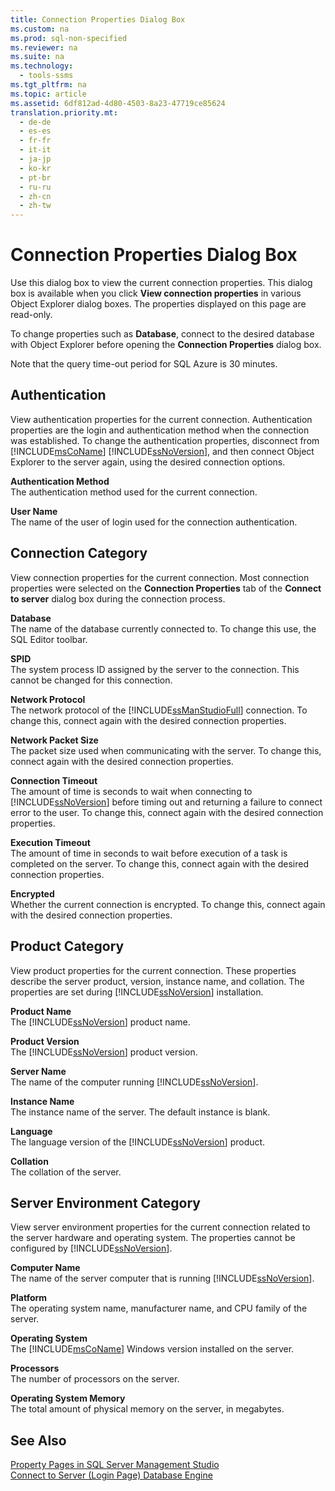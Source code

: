 ```yaml
---
title: Connection Properties Dialog Box
ms.custom: na
ms.prod: sql-non-specified
ms.reviewer: na
ms.suite: na
ms.technology: 
  - tools-ssms
ms.tgt_pltfrm: na
ms.topic: article
ms.assetid: 6df812ad-4d80-4503-8a23-47719ce85624
translation.priority.mt: 
  - de-de
  - es-es
  - fr-fr
  - it-it
  - ja-jp
  - ko-kr
  - pt-br
  - ru-ru
  - zh-cn
  - zh-tw
---
```

# Connection Properties Dialog Box
Use this dialog box to view the current connection properties. This dialog box is available when you click **View connection properties** in various Object Explorer dialog boxes. The properties displayed on this page are read\-only.  
  
To change properties such as **Database**, connect to the desired database with Object Explorer before opening the **Connection Properties** dialog box.  
  
Note that the query time\-out period for SQL Azure is 30 minutes.  
  
## Authentication  
View authentication properties for the current connection. Authentication properties are the login and authentication method when the connection was established. To change the authentication properties, disconnect from [!INCLUDE[msCoName](../content/includes/msCoName_md.md)] [!INCLUDE[ssNoVersion](../content/includes/ssNoVersion_md.md)], and then connect Object Explorer to the server again, using the desired connection options.  
  
**Authentication Method**  
The authentication method used for the current connection.  
  
**User Name**  
The name of the user of login used for the connection authentication.  
  
## Connection Category  
View connection properties for the current connection. Most connection properties were selected on the **Connection Properties** tab of the **Connect to server** dialog box during the connection process.  
  
**Database**  
The name of the database currently connected to. To change this use, the SQL Editor toolbar.  
  
**SPID**  
The system process ID assigned by the server to the connection. This cannot be changed for this connection.  
  
**Network Protocol**  
The network protocol of the [!INCLUDE[ssManStudioFull](../content/includes/ssManStudioFull_md.md)] connection. To change this, connect again with the desired connection properties.  
  
**Network Packet Size**  
The packet size used when communicating with the server. To change this, connect again with the desired connection properties.  
  
**Connection Timeout**  
The amount of time is seconds to wait when connecting to [!INCLUDE[ssNoVersion](../content/includes/ssNoVersion_md.md)] before timing out and returning a failure to connect error to the user. To change this, connect again with the desired connection properties.  
  
**Execution Timeout**  
The amount of time in seconds to wait before execution of a task is completed on the server. To change this, connect again with the desired connection properties.  
  
**Encrypted**  
Whether the current connection is encrypted. To change this, connect again with the desired connection properties.  
  
## Product Category  
View product properties for the current connection. These properties describe the server product, version, instance name, and collation. The properties are set during [!INCLUDE[ssNoVersion](../content/includes/ssNoVersion_md.md)] installation.  
  
**Product Name**  
The [!INCLUDE[ssNoVersion](../content/includes/ssNoVersion_md.md)] product name.  
  
**Product Version**  
The [!INCLUDE[ssNoVersion](../content/includes/ssNoVersion_md.md)] product version.  
  
**Server Name**  
The name of the computer running [!INCLUDE[ssNoVersion](../content/includes/ssNoVersion_md.md)].  
  
**Instance Name**  
The instance name of the server. The default instance is blank.  
  
**Language**  
The language version of the [!INCLUDE[ssNoVersion](../content/includes/ssNoVersion_md.md)] product.  
  
**Collation**  
The collation of the server.  
  
## Server Environment Category  
View server environment properties for the current connection related to the server hardware and operating system. The properties cannot be configured by [!INCLUDE[ssNoVersion](../content/includes/ssNoVersion_md.md)].  
  
**Computer Name**  
The name of the server computer that is running [!INCLUDE[ssNoVersion](../content/includes/ssNoVersion_md.md)].  
  
**Platform**  
The operating system name, manufacturer name, and CPU family of the server.  
  
**Operating System**  
The [!INCLUDE[msCoName](../content/includes/msCoName_md.md)] Windows version installed on the server.  
  
**Processors**  
The number of processors on the server.  
  
**Operating System Memory**  
The total amount of physical memory on the server, in megabytes.  
  
## See Also  
[Property Pages in SQL Server Management Studio](../content/Property-Pages-in-SQL-Server-Management-Studio.md)  
[Connect to Server &#40;Login Page&#41; Database Engine](../content/Connect-to-Server--Login-Page--Database-Engine.md)  
  
